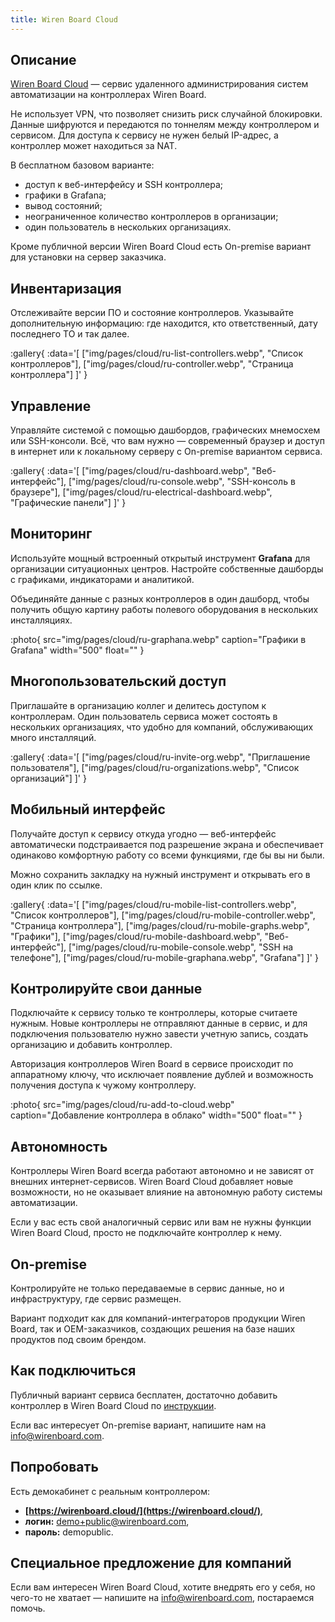 ```yaml
---
title: Wiren Board Cloud
---
```


## Описание  
[Wiren Board Cloud](https://wirenboard.cloud/) — сервис удаленного администрирования систем автоматизации на контроллерах Wiren Board.  

Не использует VPN, что позволяет снизить риск случайной блокировки. Данные шифруются и передаются по тоннелям между контроллером и сервисом. Для доступа к сервису не нужен белый IP-адрес, а контроллер может находиться за NAT.  

В бесплатном базовом варианте:  
- доступ к веб-интерфейсу и SSH контроллера;
- графики в Grafana;
- вывод состояний;
- неограниченное количество контроллеров в организации;
- один пользователь в нескольких организациях.

Кроме публичной версии Wiren Board Cloud есть On-premise вариант для установки на сервер заказчика.  

## Инвентаризация  
Отслеживайте версии ПО и состояние контроллеров. Указывайте дополнительную информацию: где находится, кто ответственный, дату последнего ТО и так далее.  

:gallery{
    :data='[
        ["img/pages/cloud/ru-list-controllers.webp", "Список контроллеров"],
        ["img/pages/cloud/ru-controller.webp", "Страница контроллера"]
    ]'
}

## Управление  
Управляйте системой с помощью дашбордов, графических мнемосхем или SSH-консоли. Всё, что вам нужно — современный браузер и доступ в интернет или к локальному серверу с On-premise вариантом сервиса.  

:gallery{
    :data='[
        ["img/pages/cloud/ru-dashboard.webp", "Веб-интерфейс"],
        ["img/pages/cloud/ru-console.webp", "SSH-консоль в браузере"],
        ["img/pages/cloud/ru-electrical-dashboard.webp", "Графические панели"]
    ]'
}

## Мониторинг  
Используйте мощный встроенный открытый инструмент **Grafana** для организации ситуационных центров. Настройте собственные дашборды с графиками, индикаторами и аналитикой.  

Объединяйте данные с разных контроллеров в один дашборд, чтобы получить общую картину работы полевого оборудования в нескольких инсталляциях.  

:photo{
    src="img/pages/cloud/ru-graphana.webp"
    caption="Графики в Grafana"
    width="500"
    float=""
}

## Многопользовательский доступ  
Приглашайте в организацию коллег и делитесь доступом к контроллерам. Один пользователь сервиса может состоять в нескольких организациях, что удобно для компаний, обслуживающих много инсталляций.  

:gallery{
    :data='[
        ["img/pages/cloud/ru-invite-org.webp", "Приглашение пользователя"],
        ["img/pages/cloud/ru-organizations.webp", "Список организаций"]
    ]'
}

## Мобильный интерфейс  
Получайте доступ к сервису откуда угодно — веб-интерфейс автоматически подстраивается под разрешение экрана и обеспечивает одинаково комфортную работу со всеми функциями, где бы вы ни были.  

Можно сохранить закладку на нужный инструмент и открывать его в один клик по ссылке.  

:gallery{
    :data='[
        ["img/pages/cloud/ru-mobile-list-controllers.webp", "Список контроллеров"],
        ["img/pages/cloud/ru-mobile-controller.webp", "Страница контроллера"],
        ["img/pages/cloud/ru-mobile-graphs.webp", "Графики"],
        ["img/pages/cloud/ru-mobile-dashboard.webp", "Веб-интерфейс"],
        ["img/pages/cloud/ru-mobile-console.webp", "SSH на телефоне"],
        ["img/pages/cloud/ru-mobile-graphana.webp", "Grafana"]
    ]'
}

## Контролируйте свои данные  
Подключайте к сервису только те контроллеры, которые считаете нужным. Новые контроллеры не отправляют данные в сервис, и для подключения пользователю нужно завести учетную запись, создать организацию и добавить контроллер.  

Авторизация контроллеров Wiren Board в сервисе происходит по аппаратному ключу, что исключает появление дублей и возможность получения доступа к чужому контроллеру.  

:photo{
    src="img/pages/cloud/ru-add-to-cloud.webp"
    caption="Добавление контроллера в облако"
    width="500"
    float=""
}

## Автономность  
Контроллеры Wiren Board всегда работают автономно и не зависят от внешних интернет-сервисов. Wiren Board Cloud добавляет новые возможности, но не оказывает влияние на автономную работу системы автоматизации.  

Если у вас есть свой аналогичный сервис или вам не нужны функции Wiren Board Cloud, просто не подключайте контроллер к нему.  

## On-premise  
Контролируйте не только передаваемые в сервис данные, но и инфраструктуру, где сервис размещен.  

Вариант подходит как для компаний-интеграторов продукции Wiren Board, так и OEM-заказчиков, создающих решения на базе наших продуктов под своим брендом.  

## Как подключиться  
Публичный вариант сервиса бесплатен, достаточно добавить контроллер в Wiren Board Cloud по [инструкции](https://wirenboard.com/wiki/Wiren_Board_Cloud).  

Если вас интересует On-premise вариант, напишите нам на [info@wirenboard.com](mailto:info@wirenboard.com).  

## Попробовать  
Есть демокабинет с реальным контроллером:  

- **[https://wirenboard.cloud/](https://wirenboard.cloud/)**,
- **логин:** demo+public@wirenboard.com,
- **пароль:** demopublic.

## Специальное предложение для компаний  
Если вам интересен Wiren Board Cloud, хотите внедрять его у себя, но чего-то не хватает — напишите на [info@wirenboard.com](mailto:info@wirenboard.com), постараемся помочь.
